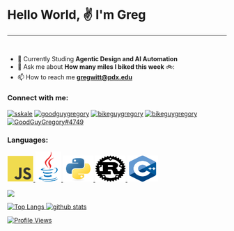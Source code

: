 <h1 align="left">Hello World, ✌ I'm Greg</h1>
<hr>

&nbsp;
&nbsp;
- 📖 Currently Studing **Agentic Design and AI Automation**
- 💬 Ask me about **How many miles I biked this week** 🚲:
- 📫 How to reach me **gregwitt@pdx.edu**

<p align="left">
<h3 align="left">Connect with me:</h3>
<a href="https://www.codewars.com/users/GoodGuyGregory" target="blank"><img align="center" src="https://cdn.jsdelivr.net/npm/simple-icons@3.0.1/icons/codewars.svg" alt="sskale" height="35" width="35" /></a>
<a href="https://www.leetcode.com/goodguygregory" target="blank"><img align="center" src="https://cdn.jsdelivr.net/npm/simple-icons@3.0.1/icons/leetcode.svg" alt="goodguygregory" height="35" width="35" /></a>
<a href="https://www.instagram.com/bikeguygregory/" target="blank"><img align="center" src="https://cdn.jsdelivr.net/npm/simple-icons@3.0.1/icons/instagram.svg" alt="bikeguygregory" height="35" width="35" /></a>
<a href="https://open.spotify.com/user/1269693776?si=Zevz2sKBT9-0XkrTaDbXFw" target="blank"><img align="center" src="https://cdn.jsdelivr.net/npm/simple-icons@3.0.1/icons/spotify.svg" alt="bikeguygregory" height="35" width="35" /></a>
<a href="https://discord.gg/yBYhtf5w" target="blank"><img align="center" src="https://cdn.jsdelivr.net/npm/simple-icons@3.0.1/icons/discord.svg" alt="GoodGuyGregory#4749" height="35" width="35" /></a>


</p>

<h3 align="left">Languages:</h3>
<p align="left"><a href="https://www.javascript.com/" target="_blank"> <img src="https://raw.githubusercontent.com/devicons/devicon/master/icons/javascript/javascript-original.svg" alt="javascript" width="60" height="60"/>
<a href="https://www.java.com" target="_blank"> <img src="https://raw.githubusercontent.com/devicons/devicon/master/icons/java/java-original.svg" alt="java" width="60" height="70"/><a href="https://www.python.org" target="_blank"> <img src="https://raw.githubusercontent.com/devicons/devicon/master/icons/python/python-original.svg" alt="python" width="70" height="60"/> </a> <a href="https://rust-lang.org" target="_blank"><img src="https://github.com/devicons/devicon/blob/master/icons/rust/rust-original.svg" alt="rust lang" width="70" height="60"></a><a href="https://www.cplusplus.com/" target="_blank"> <img src="https://raw.githubusercontent.com/devicons/devicon/master/icons/cplusplus/cplusplus-original.svg" alt="cplusplus" width="70" height="60"/> 
</p>

<p><img align="center" src="https://www.codewars.com/users/GoodGuyGregory/badges/large" /> </p>

![Top Langs](https://github-readme-stats.vercel.app/api/top-langs/?username=GoodGuyGregory&layout=compact) 
<img src="https://github-readme-stats.vercel.app/api?username=GoodGuyGregory&show_icons=true&theme=cobalt" alt="github stats" width="45%"/>

![Profile Views](https://komarev.com/ghpvc/?username=GoodGuyGregory)

<br>


<!--
**GoodGuyGregory/GoodGuyGregory** is a ✨ _special_ ✨ repository because its `README.md` (this file) appears on your GitHub profile.

Here are some ideas to get you started:

- 🔭 I’m currently working on ... **Harvest Tychoon 
- 🌱 I’m currently learning ... **MEAN Stack**
- 👯 I’m looking to collaborate on ... **Code_Wars Katas**
- 🤔 I’m looking for help with ... **GO Lang**
- 💬 Ask me about ... **How Many Miles I biked this week** :rocket:
- 📫 How to reach me: ... **greg.witt625@gmail.com**

- ⚡ Fun fact: ...



-->
